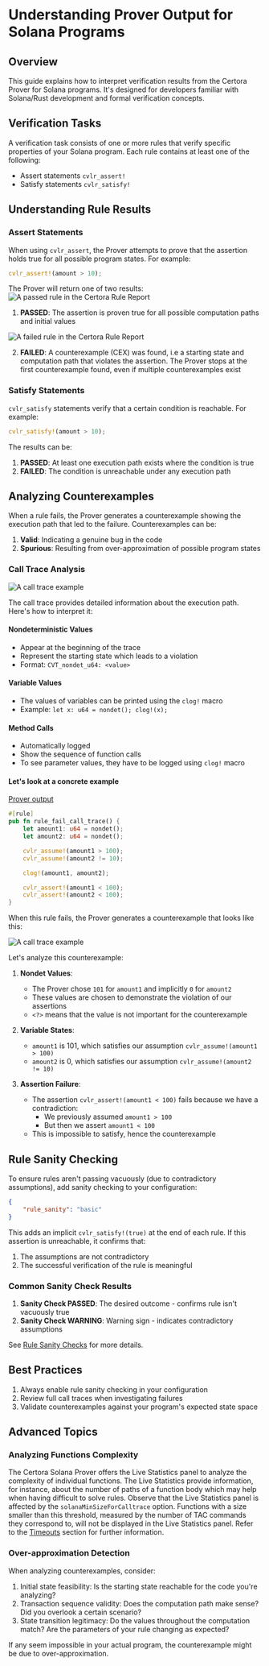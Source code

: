 # Understanding Prover Output for Solana Programs

## Overview

This guide explains how to interpret verification results from the Certora Prover for Solana programs. It's designed for developers familiar with Solana/Rust development and formal verification concepts.

## Verification Tasks

A verification task consists of one or more rules that verify specific properties of your Solana program. Each rule contains at least one of the following:

* Assert statements `cvlr_assert!`
* Satisfy statements `cvlr_satisfy!`

## Understanding Rule Results

### Assert Statements

When using `cvlr_assert`, the Prover attempts to prove that the assertion holds true for all possible program states. For example:

```rust
cvlr_assert!(amount > 10);
```

The Prover will return one of two results:
![A passed rule in the Certora Rule Report](./img/passed.png)

1. **PASSED**: The assertion is proven true for all possible computation paths and initial values

![A failed rule in the Certora Rule Report](./img/failed.png)

2. **FAILED**: A counterexample (CEX) was found, i.e a starting state and computation path that violates the assertion.
    The Prover stops at the first counterexample found, even if multiple counterexamples exist

### Satisfy Statements

`cvlr_satisfy` statements verify that a certain condition is reachable. For example:

```rust
cvlr_satisfy!(amount > 10);
```

The results can be:

1. **PASSED**: At least one execution path exists where the condition is true
2. **FAILED**: The condition is unreachable under any execution path

## Analyzing Counterexamples

When a rule fails, the Prover generates a counterexample showing the execution path that led to the failure. Counterexamples can be:

1. **Valid**: Indicating a genuine bug in the code
2. **Spurious**: Resulting from over-approximation of possible program states

### Call Trace Analysis
![A call trace example](./img/call_trace_example.png)

The call trace provides detailed information about the execution path. Here's how to interpret it:

#### Nondeterministic Values

* Appear at the beginning of the trace
* Represent the starting state which leads to a violation
* Format: `CVT_nondet_u64: <value>`

#### Variable Values

* The values of variables can be printed using the `clog!` macro
* Example: `let x: u64 = nondet(); clog!(x);`

#### Method Calls

* Automatically logged
* Show the sequence of function calls
* To see parameter values, they have to be logged using `clog!` macro

#### Let's look at a concrete example

[Prover output](https://prover.certora.com/output/1324651/741e8ee5a5754c1ab8db0aa36be39e4d?anonymousKey=ca602f5139de3bfbae17eb1fbf9c11145be3a912)

```rust
#[rule]
pub fn rule_fail_call_trace() {
    let amount1: u64 = nondet();
    let amount2: u64 = nondet();

    cvlr_assume!(amount1 > 100);
    cvlr_assume!(amount2 != 10);

    clog!(amount1, amount2);

    cvlr_assert!(amount1 < 100);
    cvlr_assert!(amount2 < 100);
}
```

When this rule fails, the Prover generates a counterexample that looks like
this:

![A call trace example](./img/call_trace_detail.png)

   Let's analyze this counterexample:

   1. **Nondet Values**: 

        * The Prover chose `101` for `amount1` and implicitly `0` for `amount2`
        * These values are chosen to demonstrate the violation of our assertions
        * `<?>` means that the value is not important for the counterexample 

   2. **Variable States**:

        * `amount1` is 101, which satisfies our assumption `cvlr_assume!(amount1 > 100)`
        * `amount2` is 0, which satisfies our assumption `cvlr_assume!(amount2 != 10)`

   3. **Assertion Failure**:

        * The assertion `cvlr_assert!(amount1 < 100)` fails because we have a contradiction:
            * We previously assumed `amount1 > 100`
            * But then we assert `amount1 < 100`
        * This is impossible to satisfy, hence the counterexample


## Rule Sanity Checking

To ensure rules aren't passing vacuously (due to contradictory assumptions), add sanity checking to your configuration:

```json
{
    "rule_sanity": "basic"
}
```

This adds an implicit `cvlr_satisfy!(true)` at the end of each rule. If this assertion is unreachable, it confirms that:

1. The assumptions are not contradictory
2. The successful verification of the rule is meaningful

### Common Sanity Check Results

1. **Sanity Check PASSED**: The desired outcome - confirms rule isn't vacuously true
2. **Sanity Check WARNING**: Warning sign - indicates contradictory assumptions

See [Rule Sanity Checks](./sanity.md) for more details.


## Best Practices

1. Always enable rule sanity checking in your configuration
2. Review full call traces when investigating failures
3. Validate counterexamples against your program's expected state space

## Advanced Topics

### Analyzing Functions Complexity

The Certora Solana Prover offers the Live Statistics panel to analyze the complexity of individual functions.
The Live Statistics provide information, for instance, about the number of paths of a function body which may help when having difficult to solve rules.
Observe that the Live Statistics panel is affected by the `solanaMinSizeForCalltrace` option.
Functions with a size smaller than this threshold, measured by the number of TAC commands they correspond to, will not be displayed in the Live Statistics panel.
Refer to the [Timeouts](../user-guide/out-of-resources/timeout.md) section for further information.

### Over-approximation Detection

When analyzing counterexamples, consider:

1. Initial state feasibility: Is the starting state reachable for the code you're analyzing?
2. Transaction sequence validity: Does the computation path make sense? Did you overlook a certain scenario?
3. State transition legitimacy: Do the values throughout the computation match? Are the parameters of your rule changing as expected?

If any seem impossible in your actual program, the counterexample might be due to over-approximation.
